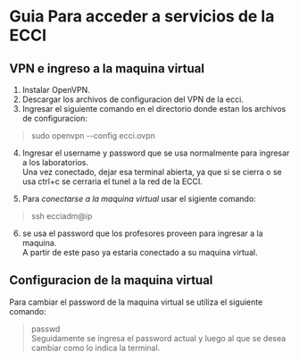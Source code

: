 # Guia Para acceder a servicios de la ECCI
## VPN e ingreso a la maquina virtual
1. Instalar OpenVPN.  
2. Descargar los archivos de configuracion del VPN de la ecci.  
3. Ingresar el siguiente comando en el directorio donde estan los archivos de configuracion:  
  >sudo openvpn --config ecci.ovpn  
4. Ingresar el username y password que se usa normalmente para ingresar a los laboratorios.  
Una vez conectado, dejar esa terminal abierta, ya que si se cierra o se usa ctrl+c se cerraria el tunel a la red de la ECCI.  

5. Para *conectarse a la maquina virtual* usar el sigiente comando:  
  >ssh ecciadm@ip  
6. se usa el password que los profesores proveen para ingresar a la maquina.  
A partir de este paso ya estaria conectado a su maquina virtual.  
   
## Configuracion de la maquina virtual  
Para cambiar el password de la maquina virtual se utiliza el siguiente comando:  
>passwd  
Seguidamente se ingresa el password actual y luego al que se desea cambiar como lo indica la terminal.  
